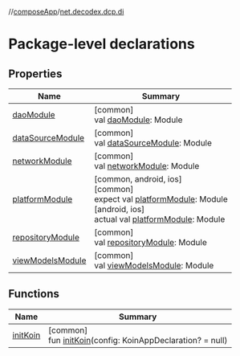 //[composeApp](../../index.md)/[net.decodex.dcp.di](index.md)

# Package-level declarations

## Properties

| Name | Summary |
|---|---|
| [daoModule](dao-module.md) | [common]<br>val [daoModule](dao-module.md): Module |
| [dataSourceModule](data-source-module.md) | [common]<br>val [dataSourceModule](data-source-module.md): Module |
| [networkModule](network-module.md) | [common]<br>val [networkModule](network-module.md): Module |
| [platformModule](platform-module.md) | [common, android, ios]<br>[common]<br>expect val [platformModule](platform-module.md): Module<br>[android, ios]<br>actual val [platformModule](platform-module.md): Module |
| [repositoryModule](repository-module.md) | [common]<br>val [repositoryModule](repository-module.md): Module |
| [viewModelsModule](view-models-module.md) | [common]<br>val [viewModelsModule](view-models-module.md): Module |

## Functions

| Name | Summary |
|---|---|
| [initKoin](init-koin.md) | [common]<br>fun [initKoin](init-koin.md)(config: KoinAppDeclaration? = null) |
